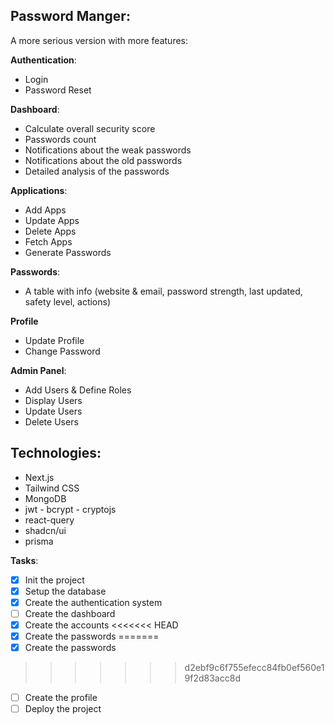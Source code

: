 ## Password Manger:
A more serious version with more features:

**Authentication**:    
- Login
- Password Reset
    
**Dashboard**:
- Calculate overall security score
- Passwords count
- Notifications about the weak passwords
- Notifications about the old passwords
- Detailed analysis of the passwords
    
**Applications**:
- Add Apps
- Update Apps
- Delete Apps
- Fetch Apps
- Generate Passwords
    
**Passwords**:
- A table with info (website & email, password strength, last updated, safety level, actions)
    
**Profile**
- Update Profile
- Change Password

**Admin Panel**:
- Add Users & Define Roles
- Display Users
- Update Users
- Delete Users

## Technologies:
- Next.js
- Tailwind CSS
- MongoDB
- jwt - bcrypt - cryptojs
- react-query
- shadcn/ui
- prisma

**Tasks**:
- [X] Init the project
- [X] Setup the database
- [X] Create the authentication system
- [ ] Create the dashboard
- [X] Create the accounts
<<<<<<< HEAD
- [X] Create the passwords
=======
- [x] Create the passwords
>>>>>>> d2ebf9c6f755efecc84fb0ef560e19f2d83acc8d
- [ ] Create the profile
- [ ] Deploy the project
